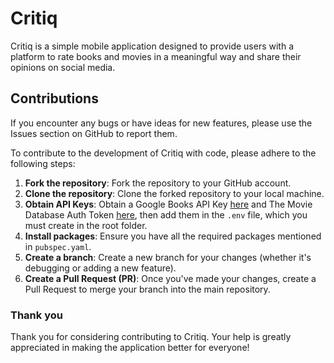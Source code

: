 # Critiq

Critiq is a simple mobile application designed to provide users with a platform to rate books and movies in a meaningful way and share their opinions on social media.

## Contributions

If you encounter any bugs or have ideas for new features, please use the Issues section on GitHub to report them.

To contribute to the development of Critiq with code, please adhere to the following steps:

1. **Fork the repository**: Fork the repository to your GitHub account.
2. **Clone the repository**: Clone the forked repository to your local machine.
3. **Obtain API Keys**: Obtain a Google Books API Key [here](https://developers.google.com/books/docs/v1/using#APIKey) and The Movie Database Auth Token [here](https://developer.themoviedb.org/reference/intro/getting-started), then add them in the `.env` file, which you must create in the root folder.
4. **Install packages**: Ensure you have all the required packages mentioned in `pubspec.yaml`.
5. **Create a branch**: Create a new branch for your changes (whether it's debugging or adding a new feature).
6. **Create a Pull Request (PR)**: Once you've made your changes, create a Pull Request to merge your branch into the main repository.

### Thank you

Thank you for considering contributing to Critiq. Your help is greatly appreciated in making the application better for everyone!
